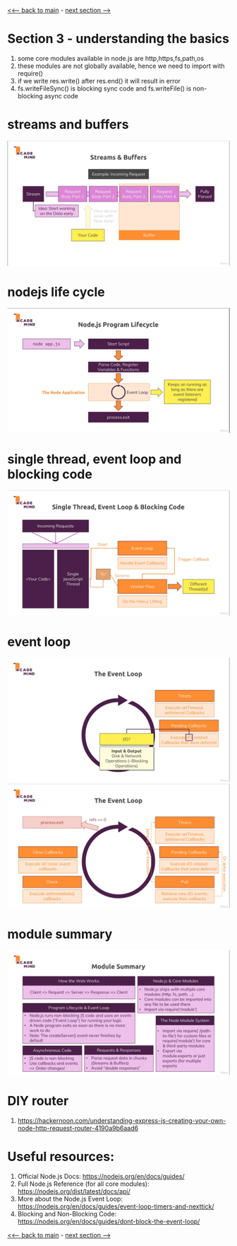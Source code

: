 [<<-- back to main](../../README.md) - [next section -->](../section%204%20development%20workflow%20and%20debugging/section4-notes.md)

# Section 3 - understanding the basics

1. some core modules available in node.js are http,https,fs,path,os
2. these modules are not globally available, hence we need to import with require()
3. if we write res.write() after res.end() it will result in error
4. fs.writeFileSync() is blocking sync code and fs.writeFile() is non-blocking async code

# streams and buffers
![Alt text](streams-and-buffers.png)

# nodejs life cycle
![Alt text](nodejs-life-cycle.png)

# single thread, event loop and blocking code
![Alt text](execution-cycle.png)

# event loop
![Alt text](IO-operations.png)
![Alt text](event-loop.png)

# module summary
![Alt text](module-summary.png)

# DIY router
1. https://hackernoon.com/understanding-express-js-creating-your-own-node-http-request-router-4190a9b6aad6

# Useful resources:
1. Official Node.js Docs: https://nodejs.org/en/docs/guides/
2. Full Node.js Reference (for all core modules): https://nodejs.org/dist/latest/docs/api/
3. More about the Node.js Event Loop: https://nodejs.org/en/docs/guides/event-loop-timers-and-nexttick/
4. Blocking and Non-Blocking Code: https://nodejs.org/en/docs/guides/dont-block-the-event-loop/

[<<-- back to main](../../README.md) - [next section -->](../section%204%20development%20workflow%20and%20debugging/section4-notes.md)

